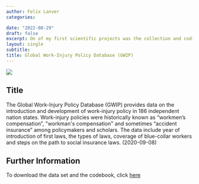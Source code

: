 ```yaml
---
author: Felix Lanver
categories: 

date: "2022-08-29"
draft: false
excerpt: On of my first scientific projects was the collection and coding of work injury compensation schemes with Nate Breznau. 
layout: single
subtitle: 
title: Global Work-Injury Policy Database (GWIP) 
---
```

![](featured.png)

## Title
The Global Work-Injury Policy Database (GWIP) provides data on the introduction and development of work-injury policy in 186 independent nation states. Work-injury policies were historically known as “workmen’s compensation”, "workman's compensation" and sometimes “accident insurance” among policymakers and scholars. The data include year of introduction of first laws, the types of laws, coverage of blue-collar workers and steps on the path to social insurance laws. (2020-09-08)

## Further Information
To download the data set and the codebook, click [here](https://dataverse.harvard.edu/dataset.xhtml?persistentId=doi:10.7910/DVN/IVKYIE)

